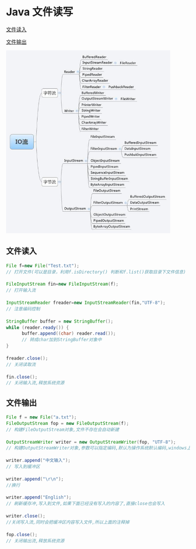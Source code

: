 # Java 文件读写
[文件读入](#文件读入)

[文件输出](#文件输出)

<img src="https://github.com/yaozh16/Zachary-s-Blog/blob/master/ATTACHMENT/2017-10-16-1.png" height=500ps>

## 文件读入
```java
File f=new File("Test.txt");
// 打开文件(可以是目录，利用f.isDirectory() 判断和f.list()获取目录下文件信息)

FileInputStream fin=new FileInputStream(f);
// 打开输入流

InputStreamReader freader=new InputStreamReader(fin,"UTF-8");
// 注意编码控制

StringBuffer buffer = new StringBuffer();
while (reader.ready()) {
      buffer.append((char) reader.read());
      // 转成char加到StringBuffer对象中
}

freader.close();
// 关闭读取流

fin.close();
// 关闭输入流,释放系统资源
```

## 文件输出
```java
File f = new File("a.txt");
FileOutputStream fop = new FileOutputStream(f);
// 构建FileOutputStream对象,文件不存在会自动新建
    
OutputStreamWriter writer = new OutputStreamWriter(fop, "UTF-8");
// 构建OutputStreamWriter对象,参数可以指定编码,默认为操作系统默认编码,windows上是gbk
    
writer.append("中文输入");
// 写入到缓冲区
    
writer.append("\r\n");
//换行

writer.append("English");
// 刷新缓存冲,写入到文件,如果下面已经没有写入的内容了,直接close也会写入
    
writer.close();
//关闭写入流,同时会把缓冲区内容写入文件,所以上面的注释掉
    
fop.close();
// 关闭输出流,释放系统资源
```

